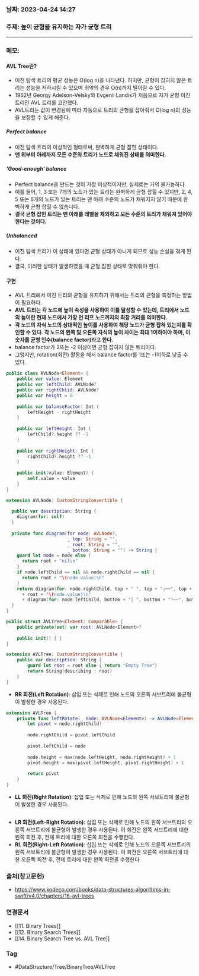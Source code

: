 ### 날짜: 2023-04-24 14:27

### 주제:  높이 균형을 유지하는 자가 균형 트리
---
### 메모: 
#### AVL Tree란? 
- 이진 탐색 트리의 평균 성능은 O(log n)을 나타낸다. 하지만, 균형이 잡히지 않은 트리는 성능을 저하시킬 수 있으며 최악의 경우 O(n)까지 떨어질 수 있다. 
- 1962년 Georgy Adelson-Velsky와 Evgenii Landis가 처음으로 자가 균형 이진 트리인 AVL 트리를 고안했다. 
- AVL트리는 값이 변경됨에 따라 자동으로 트리의 균형을 잡아줘서 O(log n)의 성능을 보장할 수 있게 해준다. 
##### Perfect balance 
- 이진 탐색 트리의 이상적인 형태로써, 완벽하게 균형 잡힌 상태이다. 
- **맨 위부터 아래까지 모든 수준의 트리가 노드로 채워진 상태를 의미한다.** 
##### 'Good-enough' balance
- Perfect balance을 만드는 것이 가장 이상적이지만, 실제로는 거의 불가능하다. 
- 예를 들어, 1, 3 또는 7개의 노드가 있는 트리는 완벽하게 균형 잡힐 수 있지만, 2, 4, 5 또는 6개의 노드가 있는 트리는 맨 아래 수준의 노드가 채워지지 않기 때문에 완벽하게 균형 잡힐 수 없습니다.
- **결국 균형 잡힌 트리는 맨 아래를 레벨을 제외하고 모든 수준의 트리가 채워져 있어야 한다는 것이다.**
##### Unbalanced 
- 이진 탐색 트리가 이 상태에 있다면 균형 상태가 아니게 되므로 성능 손실을 겪게 된다. 
- 결국, 이러한 상태가 발생하였을 때 균형 잡힌 상태로 맞춰줘야 한다.
#### 구현
- AVL 트리에서 이진 트리의 균형을 유지하기 위해서는 트리의 균형을 측정하는 방법이 필요하다. 
- **AVL 트리는 각 노드에 높이 속성을 사용하여 이를 달성할 수 있는데, 트리에서 노드의 높이란 현재 노드에서 가장 먼 리프 노드까지의 최장 거리를 의미한다.** 
- **각 노드의 자식 노드의 상대적인 높이를 사용하여 해당 노드가 균형 잡혀 있는지를 확인할 수 있다. 각 노드의 왼쪽 및 오른쪽 자식의 높이 차이는 최대 1이하여야 하며, 이 숫자를 균형 인수(balance factor)라고 한다.**
- balance factor가 2또는 -2 이상이면 균형 잡히지 않은 트리이다. 
- 그렇지만, rotation(회전) 활동을 해서 balance factor를 1또는 -1이하로 낮출 수 있다. 
~~~ swift 
public class AVLNode<Element> { 
	public var value: Element 
	public var leftChild: AVLNode? 
	public var rightChlid: AVLNode? 
	public var height = 0 
	
	public var balanceFactor: Int { 
		leftHeight - rightHeight 
	}
	
	public var leftHeight: Int { 
		leftChild?.height ?? -1
	}
	
	public var rightHeight: Int { 
		rightChild?.height ?? -1
	}
	
	public init(value: Element) { 
		self.value = value 
	}
}

extension AVLNode: CustomStringConvertible {
  
  public var description: String {
    diagram(for: self)
  }
  
  private func diagram(for node: AVLNode?,
                       _ top: String = "",
                       _ root: String = "",
                       _ bottom: String = "") -> String {
    guard let node = node else {
      return root + "nil\n"
    }
    if node.leftChild == nil && node.rightChild == nil {
      return root + "\(node.value)\n"
    }
    return diagram(for: node.rightChild, top + " ", top + "┌──", top + "│ ")
      + root + "\(node.value)\n"
      + diagram(for: node.leftChild, bottom + "│ ", bottom + "└──", bottom + " ")
  }
}
~~~
~~~ swift 
public struct AVLTree<Element: Comparable> { 
	public private(set) var root: AVLNode<Element>? 
	
	public init() { }
}

extension AVLTree: CustomStringConvertible { 
	public var description: String { 
		guard let root = root else { return "Empty Tree"}
		return String(describing : root)
	}
}
~~~
- **RR 회전(Left Rotation)**: 삽입 또는 삭제로 인해 노드의 오른쪽 서브트리에 불균형이 발생한 경우 사용된다.
~~~ swift 
extension AVLTree { 
	private func leftRotate(_ node: AVLNode<Element>) -> AVLNode<Element> { 
		let pivot = node.rightChild!
		
		node.rightChild = pivot.leftChild
		
		pivot.leftChild = node
		
		node.height = max(node.leftHeight, node.rightHeight) + 1 
		pivot.height = max(pivot.leftHeight, pivot.rightHeight) + 1 
		
		return pivot
	}
}
~~~
- **LL 회전(Right Rotation)**: 삽입 또는 삭제로 인해 노드의 왼쪽 서브트리에 불균형이 발생한 경우 사용된다.
~~~ swift 

~~~
- **LR 회전(Left-Right Rotation)**: 삽입 또는 삭제로 인해 노드의 왼쪽 서브트리의 오른쪽 서브트리에 불균형이 발생한 경우 사용된다. 이 회전은 왼쪽 서브트리에 대한 왼쪽 회전 후, 전체 트리에 대한 오른쪽 회전을 수행한다.
- **RL 회전(Right-Left Rotation)**: 삽입 또는 삭제로 인해 노드의 오른쪽 서브트리의 왼쪽 서브트리에 불균형이 발생한 경우 사용된다. 이 회전은 오른쪽 서브트리에 대한 오른쪽 회전 후, 전체 트리에 대한 왼쪽 회전을 수행한다.
### 출처(참고문헌) 
- https://www.kodeco.com/books/data-structures-algorithms-in-swift/v4.0/chapters/16-avl-trees

### 연결문서 
- [[11. Binary Trees]]
- [[12. Binary Search Trees]]
- [[14. Binary Search Tree vs. AVL Tree]]

### Tag
- #DataStructure/Tree/BinaryTree/AVLTree 